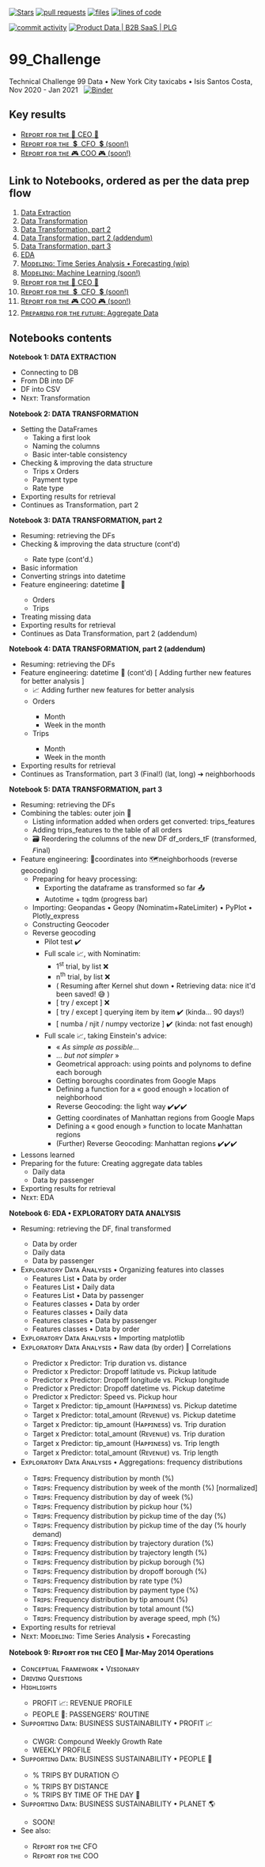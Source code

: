 [![Stars](https://img.shields.io/github/stars/isis-santos-costa/99_Challenge?style=social)](https://github.com/isis-santos-costa/99_Challenge/)
[![pull requests](https://img.shields.io/github/issues-pr-closed/isis-santos-costa/99_Challenge?color=brightgreen)](https://github.com/isis-santos-costa/99_Challenge/pulls?q=is%3Apr)
[![files](https://img.shields.io/github/directory-file-count/isis-santos-costa/99_Challenge)](https://github.com/isis-santos-costa/99_Challenge/)
[![lines of code](https://img.shields.io/tokei/lines/github/isis-santos-costa/99_Challenge?color=purple)](https://github.com/isis-santos-costa/99_Challenge/)
<!-- [![contributors](https://img.shields.io/github/contributors/isis-santos-costa/99_Challenge?color=lightgrey)](https://www.linkedin.com/in/isis-santos-costa/) -->
[![commit activity](https://img.shields.io/github/commit-activity/m/isis-santos-costa/99_Challenge)](https://github.com/isis-santos-costa/99_Challenge/)
[![Product Data | B2B SaaS | PLG](https://img.shields.io/badge/product%20data%20%7C%20b2b%20saas%20%7C%20plg-%E2%98%95-purple)](https://www.linkedin.com/in/isis-santos-costa/)   

# 99_Challenge
Technical Challenge 99 Data • New York City taxicabs • Isis Santos Costa, Nov 2020 - Jan 2021 &nbsp;
[![Binder](https://mybinder.org/badge_logo.svg)](https://mybinder.org/v2/gh/IsisSantosCosta/99_Challenge/main) <br>

## Key results

<ul>
  <li><a href="https://github.com/IsisSantosCosta/99_Challenge/blob/main/99__Report_for_the_CEO.ipynb">Rᴇᴘᴏʀᴛ ғᴏʀ ᴛʜᴇ 🎯 CEO 🎯</a></li>
  <li><a href="https://github.com/IsisSantosCosta/99_Challenge/blob/main/99__Report_for_the_CFO.ipynb">Rᴇᴘᴏʀᴛ ғᴏʀ ᴛʜᴇ &nbsp;💲 &nbsp;CFO &nbsp;💲 (soon!)</a></li>
  <li><a href="https://github.com/IsisSantosCosta/99_Challenge/blob/main/99__Report_for_the_COO.ipynb">Rᴇᴘᴏʀᴛ ғᴏʀ ᴛʜᴇ 🎮 COO 🎮 (soon!)</a></li>
 </ul>

## Link to Notebooks, ordered as per the data prep flow

<ol>
  <li><a href="https://github.com/IsisSantosCosta/99_Challenge/blob/main/99__DataExtraction.ipynb">Data Extraction</a></li>
  <li><a href="https://github.com/IsisSantosCosta/99_Challenge/blob/main/99__DataTransformation.ipynb">Data Transformation</a></li>
  <li><a href="https://github.com/IsisSantosCosta/99_Challenge/blob/main/99__DataTransformation2.ipynb">Data Transformation, part 2</a></li>
  <li><a href="https://github.com/IsisSantosCosta/99_Challenge/blob/main/99__DataTransformation3.ipynb">Data Transformation, part 2 (addendum)</a></li>
  <li><a href="https://github.com/IsisSantosCosta/99_Challenge/blob/main/99__DataTransformation3F.ipynb">Data Transformation, part 3</a></li>
  <li><a href="https://github.com/IsisSantosCosta/99_Challenge/blob/main/99__EDA.ipynb">EDA</a></li>
  <li><a href="https://github.com/IsisSantosCosta/99_Challenge/blob/main/99__Modeling__Time_Series_Analysis_Forecasting.ipynb">Mᴏᴅᴇʟɪɴɢ: Time Series Analysis • Forecasting (wip)</a></li>
  <li><a href="https://github.com/IsisSantosCosta/99_Challenge/blob/main/99__Modeling__ML_Machine_Learning.ipynb">Mᴏᴅᴇʟɪɴɢ: Machine Learning (soon!)</a></li>
  <li><a href="https://github.com/IsisSantosCosta/99_Challenge/blob/main/99__Report_for_the_CEO.ipynb">Rᴇᴘᴏʀᴛ ғᴏʀ ᴛʜᴇ 🎯 CEO 🎯</a></li>
  <li><a href="https://github.com/IsisSantosCosta/99_Challenge/blob/main/99__Report_for_the_CFO.ipynb">Rᴇᴘᴏʀᴛ ғᴏʀ ᴛʜᴇ &nbsp;💲 &nbsp;CFO &nbsp;💲 (soon!)</a></li>
  <li><a href="https://github.com/IsisSantosCosta/99_Challenge/blob/main/99__Report_for_the_COO.ipynb">Rᴇᴘᴏʀᴛ ғᴏʀ ᴛʜᴇ 🎮 COO 🎮 (soon!)</a></li>
  <li><a href="https://github.com/IsisSantosCosta/99_Challenge/blob/main/99__Aggregate_Data.ipynb">Pʀᴇᴘᴀʀɪɴɢ ғᴏʀ ᴛʜᴇ ғᴜᴛᴜʀᴇ: Aggregate Data</a></li>
 </ol>

<h2> Notebooks contents </h2>

<p id="#Notebook_01"><b> Notebook 1: DATA EXTRACTION </b></p>
<ul>
  <li> Connecting to DB </li>
  <li> From DB into DF </li>
  <li> DF into CSV </li>
  <li> Nᴇxᴛ: Transformation </li>
</ul>
</p>

<p id="#Notebook_02"><b> Notebook 2: DATA TRANSFORMATION </b></p>
<ul>
  <li> Setting the DataFrames
    <ul>
      <li> Taking a first look </li>
      <li> Naming the columns </li>
      <li> Basic inter-table consistency </li>
    </ul>
  </li>
  <li> Checking & improving the data structure
    <ul>
      <li> Trips x Orders </li>
      <li> Payment type </li>
      <li> Rate type </li>
    </ul>
  </li>
  <li> Exporting results for retrieval </li>
  <li> Continues as Transformation, part 2 </li>
</ul>
</p>

<p id="#Notebook_03"><b> Notebook 3: DATA TRANSFORMATION, part 2 </b></p>
<ul>
  <li> Resuming: retrieving the DFs </li>
  <li> Checking & improving the data structure (cont'd) </li>
    <ul>
      <li> Rate type (cont'd.) </li>
    </ul>
  <li> Basic information </li>
  <li> Converting strings into datetime </li>
  <li> Feature engineering: datetime 📅 </li>
    <ul>
      <li> Orders </li>
      <li> Trips </li>
    </ul>
  <li> Treating missing data </li>
  <li> Exporting results for retrieval </li>
  <li> Continues as Data Transformation, part 2 (addendum) </li>
</ul>
</p>

<p id="#Notebook_04"><b> Notebook 4: DATA TRANSFORMATION, part 2 (addendum) </b>
<ul>
  <li> Resuming: retrieving the DFs </li>
  <li> Feature engineering: datetime 📅 (cont'd) [ Adding further new features for better analysis ]
    <ul>
      <li> 📈 Adding further new features for better analysis </li>
      <li> Orders </li>
        <ul>
          <li> Month </li>
          <li> Week in the month </li>
        </ul>
      <li> Trips </li>
        <ul>
          <li> Month </li>
          <li> Week in the month </li>
        </ul>
    </ul>
    </li>
  <li> Exporting results for retrieval </li>
  <li> Continues as Transformation, part 3 (Final!) (lat, long) ➔ neighborhoods </li>
</ul>
</p>

<p id="#Notebook_05"><b> Notebook 5: DATA TRANSFORMATION, part 3 </b>
<ul>
  <li> Resuming: retrieving the DFs </li>
  <li> Combining the tables: outer join 🔗
    <ul>
      <li> Listing information added when orders get converted: trips_features </li>
      <li> Adding trips_features to the table of all orders </li>
      <li> 🗃️ Reordering the columns of the new DF df_orders_tF (𝘵ransformed, 𝘍inal) </li>
    </ul></li>
  <li> Feature engineering: 📍coordinates into 🗺️neighborhoods (reverse geocoding)
    <ul>
      <li> Preparing for heavy processing:
        <ul>
          <li> Exporting the dataframe as transformed so far 📤 </li>
          <li> Autotime + tqdm (progress bar) </li>
      </ul></li>
      <li> Importing: Geopandas • Geopy (Nominatim+RateLimiter) • PyPlot • Plotly_express </li>
      <li> Constructing Geocoder </li>
      <li> Reverse geocoding 
        <ul>
          <li> Pilot test ✔️ </li>
          <li> Full scale 📈, with Nominatim:
            <ul>
              <li> 1<sup>st</sup> trial, by list ❌ </li>
              <li> n<sup>th</sup> trial, by list ❌ </li>
              <li> ( Resuming after Kernel shut down • Retrieving data: nice it'd been saved! 😅 ) </li>
              <li> [ try / except ] ❌ </li>
              <li> [ try / except ] querying item by item ✔️ (kinda... 90 days!) </li>
              <li> [ numba / njit / numpy vectorize ] ✔️ (kinda: not fast enough) </li>
          </ul></li>
          <li> Full scale 📈, taking Einstein's advice:
            <ul>
              <li> « <i>As simple as possible</i>... </li>
              <li> ... <i>but not simpler</i> » </li>
              <li> Geometrical approach: using points and polynoms to define each borough </li>
              <li> Getting boroughs coordinates from Google Maps </li>
              <li> Defining a function for a « good enough » location of neighborhood </li>
              <li> Reverse Geocoding: the light way ✔️✔️✔️ </li>
              <li> Getting coordinates of Manhattan regions from Google Maps </li>
              <li> Defining a « good enough » function to locate Manhattan regions </li>
              <li> (Further) Reverse Geocoding: Manhattan regions ✔️✔️✔️ </li>
          </ul></li>
    </ul></li>
  </ul></li>
 <li> Lessons learned </li>
 <li> Preparing for the future: Creating aggregate data tables
   <ul>
     <li> Daily data </li>
     <li> Data by passenger </li>
   </ul></li>
  <li> Exporting results for retrieval </li>
  <li> Nᴇxᴛ: EDA </li>
</ul></li>
</ul>
</p>

<p id="#Notebook_06"><b> Notebook 6: EDA • EXPLORATORY DATA ANALYSIS </b>
<ul>
  <li> Resuming: retrieving the DF, final transformed </li>
    <ul>
      <li> Data by order </li>
      <li> Daily data </li>
      <li> Data by passenger </li>
    </ul></li>
  <li> Exᴘʟᴏʀᴀᴛᴏʀʏ Dᴀᴛᴀ Aɴᴀʟʏsɪs • Organizing features into classes
    <ul>
      <li> Features List • Data by order </li>
      <li> Features List • Daily data </li>
      <li> Features List • Data by passenger </li>
      <li> Features classes • Data by order </li>
      <li> Features classes • Daily data </li>
      <li> Features classes • Data by passenger </li>
      <li> Features classes • Data by order </li>
    </ul></li>
  <li> Exᴘʟᴏʀᴀᴛᴏʀʏ Dᴀᴛᴀ Aɴᴀʟʏsɪs • Importing matplotlib </li>
  <li> Exᴘʟᴏʀᴀᴛᴏʀʏ Dᴀᴛᴀ Aɴᴀʟʏsɪs • Raw data (by order) ‖ Correlations </li>
    <ul>
      <li> Predictor x Predictor: Trip duration vs. distance </li>
      <li> Predictor x Predictor: Dropoff latitude vs. Pickup latitude </li>
      <li> Predictor x Predictor: Dropoff longitude vs. Pickup longitude </li>
      <li> Predictor x Predictor: Dropoff datetime vs. Pickup datetime </li>
      <li> Predictor x Predictor: Speed vs. Pickup hour </li>
      <li> Target x Predictor: tip_amount (Hᴀᴘᴘɪɴᴇss) vs. Pickup datetime </li>
      <li> Target x Predictor: total_amount (Rᴇᴠᴇɴᴜᴇ) vs. Pickup datetime </li>
      <li> Target x Predictor: tip_amount (Hᴀᴘᴘɪɴᴇss) vs. Trip duration </li>
      <li> Target x Predictor: total_amount (Rᴇᴠᴇɴᴜᴇ) vs. Trip duration </li>
      <li> Target x Predictor: tip_amount (Hᴀᴘᴘɪɴᴇss) vs. Trip length </li>
      <li> Target x Predictor: total_amount (Rᴇᴠᴇɴᴜᴇ) vs. Trip length </li>
    </ul></li>
  <li> Exᴘʟᴏʀᴀᴛᴏʀʏ Dᴀᴛᴀ Aɴᴀʟʏsɪs • Aggregations: frequency distributions </li>
    <ul>
      <li> Tʀɪᴘs: Frequency distribution by month (%) </li>
      <li> Tʀɪᴘs: Frequency distribution by week of the month (%) [normalized] </li>
      <li> Tʀɪᴘs: Frequency distribution by day of week (%) </li>
      <li> Tʀɪᴘs: Frequency distribution by pickup hour (%) </li>
      <li> Tʀɪᴘs: Frequency distribution by pickup time of the day (%) </li>
      <li> Tʀɪᴘs: Frequency distribution by pickup time of the day (% hourly demand) </li>
      <li> Tʀɪᴘs: Frequency distribution by trajectory duration (%) </li>
      <li> Tʀɪᴘs: Frequency distribution by trajectory length (%) </li>
      <li> Tʀɪᴘs: Frequency distribution by pickup borough (%) </li>
      <li> Tʀɪᴘs: Frequency distribution by dropoff borough (%) </li>
      <li> Tʀɪᴘs: Frequency distribution by rate type (%) </li>
      <li> Tʀɪᴘs: Frequency distribution by payment type (%) </li>
      <li> Tʀɪᴘs: Frequency distribution by tip amount (%) </li>
      <li> Tʀɪᴘs: Frequency distribution by total amount (%) </li>
      <li> Tʀɪᴘs: Frequency distribution by average speed, mph (%) </li>
    </ul></li>
  <li> Exporting results for retrieval </li>
  <li> Nᴇxᴛ: Mᴏᴅᴇʟɪɴɢ: Time Series Analysis • Forecasting </li>
</ul></li>
</ul>
</p>

<p id="#Notebook_09"><b> Notebook 9: Rᴇᴘᴏʀᴛ ғᴏʀ ᴛʜᴇ CEO  ‖  Mar-May 2014 Operations </b>
  <ul>
    <li>Cᴏɴᴄᴇᴘᴛᴜᴀʟ Fʀᴀᴍᴇᴡᴏʀᴋ • Vɪsɪᴏɴᴀʀʏ</li>
    <li>Dʀɪᴠɪɴɢ Qᴜᴇsᴛɪᴏɴs</li>
    <li>Hɪɢʜʟɪɢʜᴛs</li>
    <ul>
      <li>PROFIT 📈: REVENUE PROFILE</li>
      <li>PEOPLE 👥: PASSENGERS' ROUTINE</li>
    </ul>
    <li>Sᴜᴘᴘᴏʀᴛɪɴɢ Dᴀᴛᴀ: BUSINESS SUSTAINABILITY • PROFIT 📈</li>
    <ul>
      <li>CWGR: Compound Weekly Growth Rate</li>
      <li>WEEKLY PROFILE</li>
    </ul>
    <li>Sᴜᴘᴘᴏʀᴛɪɴɢ Dᴀᴛᴀ: BUSINESS SUSTAINABILITY • PEOPLE 👥</li>
    <ul>
      <li>% TRIPS BY DURATION ⏲️</li>
      <li>% TRIPS BY DISTANCE</li>
      <li>% TRIPS BY TIME OF THE DAY 🌃</li>
    </ul>
    <li>Sᴜᴘᴘᴏʀᴛɪɴɢ Dᴀᴛᴀ: BUSINESS SUSTAINABILITY • PLANET 🌎</li>
    <ul>
      <li>SOON!</li>
    </ul>
    <li>See also:</li>
    <ul>
      <li>Rᴇᴘᴏʀᴛ ғᴏʀ ᴛʜᴇ CFO</li>
      <li>Rᴇᴘᴏʀᴛ ғᴏʀ ᴛʜᴇ COO</li>
    </ul>
  <ul>
    </p>

